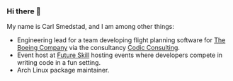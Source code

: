 ### Hi there 👋

My name is Carl Smedstad, and I am among other things:

* Engineering lead for a team developing flight planning software for [The Boeing Company](https://www.boeing.com/) via the consultancy [Codic Consulting](https://codic.se/).
* Event host at [Future Skill](https://futureskill.com/company-events) hosting events where developers compete in writing code in a fun setting.
* Arch Linux package maintainer.

<!--
**carlsmedstad/carlsmedstad** is a ✨ _special_ ✨ repository because its `README.md` (this file) appears on your GitHub profile.

Here are some ideas to get you started:

- 🔭 I’m currently working on ...
- 🌱 I’m currently learning ...
- 👯 I’m looking to collaborate on ...
- 🤔 I’m looking for help with ...
- 💬 Ask me about ...
- 📫 How to reach me: ...
- 😄 Pronouns: ...
- ⚡ Fun fact: ...
-->
